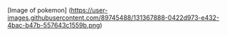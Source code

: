 [Image of pokemon] (https://user-images.githubusercontent.com/89745488/131367888-0422d973-e432-4bac-b47b-557643c1559b.png)
